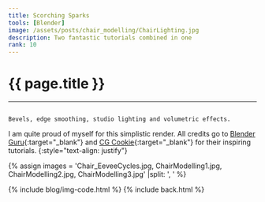 ```yaml
---
title: Scorching Sparks
tools: [Blender]
image: /assets/posts/chair_modelling/ChairLighting.jpg
description: Two fantastic tutorials combined in one
rank: 10
---
```


# **{{ page.title }}**
<hr align='left' style='height:{{site.height}}; width:{{site.width}}'>

<code>
Bevels, edge smoothing, studio lighting and volumetric effects.
</code>

I am quite proud of myself for this simplistic render. All credits go to [Blender Guru](https://www.blenderguru.com){:target="_blank"} and [CG Cookie](https://cgcookie.com){:target="_blank"} for their inspiring tutorials.
{:style="text-align: justify"}

{% assign images = 'Chair_EeveeCycles.jpg, ChairModelling1.jpg, ChairModelling2.jpg, ChairModelling3.jpg'  |split: ', ' %}

{% include blog/img-code.html %}
{% include back.html %}
